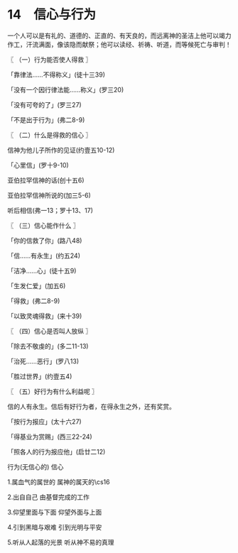 # 14　信心与行为


一个人可以是有礼的、道德的、正直的、有天良的，而远离神的圣洁上他可以竭力作工，汗流满面，像该隐而献祭；他可以读经、祈祷、听道，而等候死亡与审判！



〖 （一）行为能否使人得救 〗

「靠律法……不得称义」(徒十三39)

「没有一个因行律法能……称义」(罗三20)

「没有可夸的了」(罗三27)

「不是出于行为」(弗二8-9)



〖 （二）什么是得救的信心 〗

信神为他儿子所作的见证(约壹五10-12)

「心里信」(罗十9-10)

亚伯拉罕信神的话(创十五6)

亚伯拉罕信神所说的(加三5-6)

听后相信(弗一13；罗十13、17)



〖 （三）信心能作什么 〗

「你的信救了你」(路八48)

「信……有永生」(约五24)

「洁净……心」(徒十五9)

「生发仁爱」(加五6)

「得救」(弗二8-9)

「以致灵魂得救」(来十39)



〖 （四）信心是否叫人放纵 〗

「除去不敬虔的」(多二11-13)

「治死……恶行」(罗八13)

「胜过世界」(约壹五4)



〖 （五）好行为有什么利益呢 〗

信的人有永生。信后有好行为者，在得永生之外，还有奖赏。

「按行为报应」(太十六27)

「得基业为赏赐」(西三22-24)

「照各人的行为报应他」(启廿二12)

行为(无信心的)	信心

1.属血气的属世的	属神的属天的\cs16

2.出自自己	由基督完成的工作

3.仰望里面与下面	仰望外面与上面

4.引到黑暗与艰难	引到光明与平安

5.听从人起落的光景	听从神不易的真理

